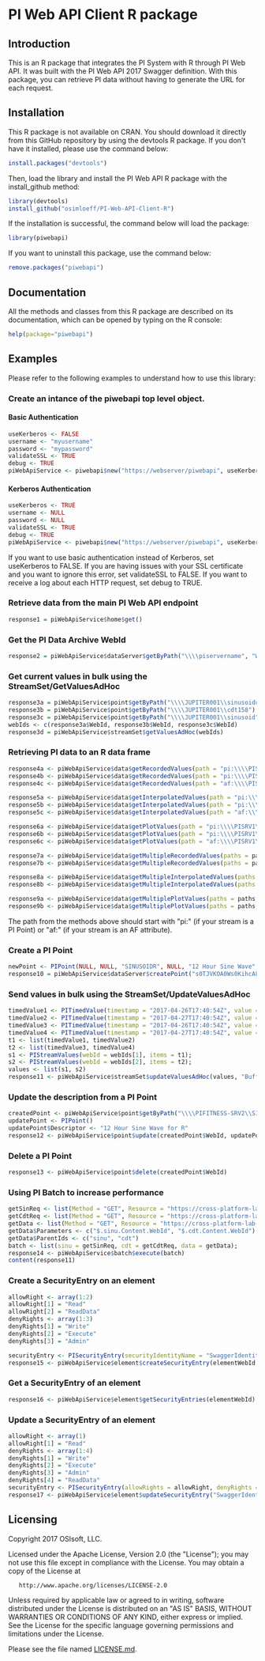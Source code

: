 PI Web API Client R package
=========

## Introduction

This is an R package that integrates the PI System with R through PI Web API. It was built with the PI Web API 2017 Swagger definition. With this package, you can retrieve PI data without having to generate the URL for each request. 

## Installation

This R package is not available on CRAN. You should download it directly from this GitHub repository by using the devtools R package. If you don't have it installed, please use the command below:

```r
install.packages("devtools")
```

Then, load the library and install the PI Web API R package with the install_github method: 

```r
library(devtools)
install_github("osimloeff/PI-Web-API-Client-R")
```

If the installation is successful, the command below will load the package:

```r
library(piwebapi)
```

If you want to uninstall this package, use the command below:

```r
remove.packages("piwebapi")
```



## Documentation

All the methods and classes from this R package are described on its documentation, which can be opened by typing on the R console:

```r
help(package="piwebapi") 
```

## Examples

Please refer to the following examples to understand how to use this library: 


### Create an intance of the piwebapi top level object.

#### Basic Authentication
```r
useKerberos <- FALSE
username <- "myusername"
password <- "mypassword"
validateSSL <- TRUE
debug <- TRUE
piWebApiService <- piwebapi$new("https://webserver/piwebapi", useKerberos, username, password, validateSSL, debug)
```

#### Kerberos Authentication
```r
useKerberos <- TRUE
username <- NULL
password <- NULL
validateSSL <- TRUE
debug <- TRUE
piWebApiService <- piwebapi$new("https://webserver/piwebapi", useKerberos, username, password, validateSSL, debug)
```

If you want to use basic authentication instead of Kerberos, set useKerberos to FALSE.
If you are having issues with your SSL certificate and you want to ignore this error, set validateSSL to FALSE.
If you want to receive a log about each HTTP request, set debug to TRUE.

### Retrieve data from the main PI Web API endpoint

```r
response1 = piWebApiService$home$get()
```

### Get the PI Data Archive WebId

```r
response2 = piWebApiService$dataServer$getByPath("\\\\piservername", "WebId")
```


### Get current values in bulk using the StreamSet/GetValuesAdHoc

```r
response3a = piWebApiService$point$getByPath("\\\\JUPITER001\\sinusoidu")
response3b = piWebApiService$point$getByPath("\\\\JUPITER001\\cdt158")
response3c = piWebApiService$point$getByPath("\\\\JUPITER001\\sinusoid")
webIds <- c(response3a$WebId, response3b$WebId, response3c$WebId)
response3d = piWebApiService$streamSet$getValuesAdHoc(webIds)
```

### Retrieving PI data to an R data frame


```r
response4a <- piWebApiService$data$getRecordedValues(path = "pi:\\\\PISRV1\\sinusoid", startTime = "y-200d", endTime = "t")
response4b <- piWebApiService$data$getRecordedValues(path = "pi:\\\\PISRV1\\sinusoid", startTime = "y-200d", endTime = "t", selectedFields = "items.value;items.timestamp")
response4c <- piWebApiService$data$getRecordedValues(path = "af:\\\\PISRV1\\UCDavisBuildings\\Buildings\\Buildings\\Academic Surge Building\\Electricity|Demand", startTime = "y-200d", endTime = "t")

response5a <- piWebApiService$data$getInterpolatedValues(path = "pi:\\\\PISRV1\\sinusoid", startTime = "y-2d", endTime = "t", interval = "1h")
response5b <- piWebApiService$data$getInterpolatedValues(path = "pi:\\\\PISRV1\\sinusoid", startTime = "y-2d", endTime = "t", interval = "1h", selectedFields = "items.value;items.timestamp")
response5c <- piWebApiService$data$getInterpolatedValues(path = "af:\\\\PISRV1\\UCDavisBuildings\\Buildings\\Buildings\\Academic Surge Building\\Electricity|Demand", startTime = "y-2d", endTime = "t", interval = "1h")

response6a <- piWebApiService$data$getPlotValues(path = "pi:\\\\PISRV1\\sinusoid", startTime = "y-2d", endTime = "t", intervals = 30)
response6b <- piWebApiService$data$getPlotValues(path = "pi:\\\\PISRV1\\sinusoid", startTime = "y-2d", endTime = "t", intervals = 30, selectedFields = "items.value;items.timestamp")
response6c <- piWebApiService$data$getPlotValues(path = "af:\\\\PISRV1\\UCDavisBuildings\\Buildings\\Buildings\\Academic Surge Building\\Electricity|Demand", startTime = "y-2d", endTime = "t", intervals = 30)

response7a <- piWebApiService$data$getMultipleRecordedValues(paths = paths, startTime = "y-200d", endTime = "t")
response7b <- piWebApiService$data$getMultipleRecordedValues(paths = paths, startTime = "y-200d", endTime = "t", selectedFields = "items.items.value;items.items.timestamp")

response8a <- piWebApiService$data$getMultipleInterpolatedValues(paths = paths, startTime = "y-200d", endTime = "t", interval = "1h")
response8b <- piWebApiService$data$getMultipleInterpolatedValues(paths = paths, startTime = "y-200d", endTime = "t", interval = "1h", selectedFields = "items.items.value;items.items.timestamp")

response9a <- piWebApiService$data$getMultiplePlotValues(paths = paths, startTime = "y-200d", endTime = "t", intervals = 30)
response9b <- piWebApiService$data$getMultiplePlotValues(paths = paths, startTime = "y-200d", endTime = "t", intervals = 30, selectedFields = "items.items.value;items.items.timestamp")
```

The path from the methods above should start with "pi:" (if your stream is a PI Point) or "af:" (if your stream is an AF attribute).



### Create a PI Point

```r
newPoint <- PIPoint(NULL, NULL, "SINUSOIDR", NULL, "12 Hour Sine Wave", "classic", "Float32", NULL, NULL, NULL, NULL, NULL)
response10 = piWebApiService$dataServer$createPoint("s0TJVKOA0Ws0KihcA8rM1GogUElGSVRORVNTLVNSVjI", newPoint)
```


### Send values in bulk using the StreamSet/UpdateValuesAdHoc

```r
timedValue1 <- PITimedValue(timestamp = "2017-04-26T17:40:54Z", value = 30)
timedValue2 <- PITimedValue(timestamp = "2017-04-27T17:40:54Z", value = 31)
timedValue3 <- PITimedValue(timestamp = "2017-04-26T17:40:54Z", value = 32)
timedValue4 <- PITimedValue(timestamp = "2017-04-27T17:40:54Z", value = 33)
t1 <- list(timedValue1, timedValue2)
t2 <- list(timedValue3, timedValue4)
s1 <- PIStreamValues(webId = webIds[1], items = t1);
s2 <- PIStreamValues(webId = webIds[2], items = t2);
values <- list(s1, s2)
response11 <- piWebApiService$streamSet$updateValuesAdHoc(values, "BufferIfPossible", "Replace");
```

### Update the description from a PI Point

```r
createdPoint <- piWebApiService$point$getByPath("\\\\PIFITNESS-SRV2\\SINUSOIDR")
updatePoint <- PIPoint()
updatePoint$Descriptor <- "12 Hour Sine Wave for R"
response12 <- piWebApiService$point$update(createdPoint$WebId, updatePoint)
```

### Delete a PI Point

```r
response13 <- piWebApiService$point$delete(createdPoint$WebId)
```

### Using PI Batch to increase performance

```r
getSinReq <- list(Method = "GET", Resource = "https://cross-platform-lab-uc2017.osisoft.com/piwebapi/points?path=\\\\pifitness-srv2\\sinusoid")
getCdtReq <- list(Method = "GET", Resource = "https://cross-platform-lab-uc2017.osisoft.com/piwebapi/points?path=\\\\pifitness-srv2\\cdt158")
getData <- list(Method = "GET", Resource = "https://cross-platform-lab-uc2017.osisoft.com/piwebapi/streamsets/value?webid={0}&webid={1}")
getData$Parameters <- c("$.sinu.Content.WebId", "$.cdt.Content.WebId")
getData$ParentIds <- c("sinu", "cdt")
batch <- list(sinu = getSinReq, cdt = getCdtReq, data = getData);
response14 <- piWebApiService$batch$execute(batch)
content(response11)
```

### Create a SecurityEntry on an element
```r
allowRight <- array(1:2)
allowRight[1] = "Read"
allowRight[2] = "ReadData"
denyRights <- array(1:3)
denyRights[1] = "Write"
denyRights[2] = "Execute"
denyRights[3] = "Admin"

securityEntry <- PISecurityEntry(securityIdentityName = "SwaggerIdentity", allowRights = as.list(allowRight), denyRights = as.list(denyRights))
response15 <- piWebApiService$element$createSecurityEntry(elementWebId, securityEntry, TRUE);
```

### Get a SecurityEntry of an element

```r
response16 <- piWebApiService$element$getSecurityEntries(elementWebId)
```

### Update a SecurityEntry of an element

```r
allowRight <- array(1)
allowRight[1] = "Read"
denyRights <- array(1:4)
denyRights[1] = "Write"
denyRights[2] = "Execute"
denyRights[3] = "Admin"
denyRights[4] = "ReadData"
securityEntry <- PISecurityEntry(allowRights = allowRight, denyRights = denyRights)
response17 <- piWebApiService$element$updateSecurityEntry("SwaggerIdentity", elementWebId, securityEntry, TRUE)
```


## Licensing
Copyright 2017 OSIsoft, LLC.

   Licensed under the Apache License, Version 2.0 (the "License");
   you may not use this file except in compliance with the License.
   You may obtain a copy of the License at

       http://www.apache.org/licenses/LICENSE-2.0

   Unless required by applicable law or agreed to in writing, software
   distributed under the License is distributed on an "AS IS" BASIS,
   WITHOUT WARRANTIES OR CONDITIONS OF ANY KIND, either express or implied.
   See the License for the specific language governing permissions and
   limitations under the License.
   
Please see the file named [LICENSE.md](LICENSE.md).
